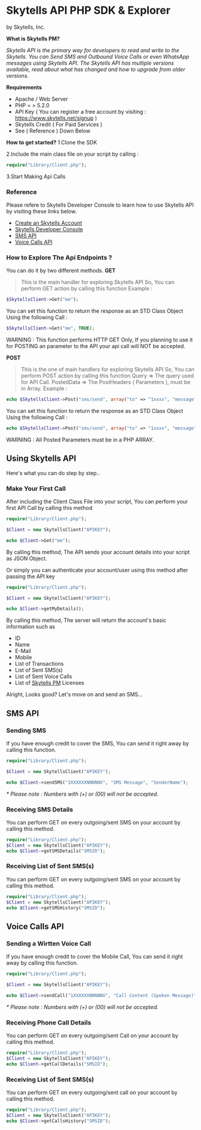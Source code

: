 # Skytells API PHP SDK & Explorer
by Skytells, Inc.

**What is Skytells PM?**

_Skytells API is the primary way for developers to read and write to the Skytells.
You can Send SMS and Outbound Voice Calls or even WhatsApp messages using Skytells API.
The Skytells API has multiple versions available, read about what has changed and how to upgrade from older versions._

**Requirements**
- Apache / Web Server
- PHP = > 5.2.0
- API Key ( You can register a free account by visiting : https://www.skytells.net/signup )
- Skytells Credit ( For Paid Services )
- See ( Reference ) Down Below

**How to get started?**
1.Clone the SDK

2.Include the main class file on your script by calling :

```php
require("Library/Client.php");
```

3.Start Making Api Calls

### Reference
Please refere to Skytells Developer Console to learn how to use Skytells API by visiting these links below.
- [Create an Skytells Account](https://www.skytells.net/signup)
- [Skytells Developer Console](https://developers.skytells.net)
- [SMS API](https://developers.skytells.net/sms-api-overview/?node=sms-api-overview)
- [Voice Calls API](https://developers.skytells.net/index.php?node=send-tts-call)




### How to Explore The Api Endpoints ?
You can do it by two different methods.
**GET**
> This is the main handler for exploring Skytells API
   So, You can perform GET action by calling this function
   Example : 
   ```php
   $SkytellsClient->Get("me");
   ```
   You can set this function to return the response as an STD Class Object
   Using the following Call : 
   ```php
   $SkytellsClient->Get("me", TRUE);
   ```
   WARNING : This function performs HTTP GET Only, If you planning to use it
   for POSTING an parameter to the API your api call will NOT be accepted.

**POST**
> This is the one of main handlers for exploring Skytells API
  So, You can perform POST action by calling this function
  Query => The query used for API Call.
  PostedData => The PostHeaders ( Parameters ), must be in Array.
  Example : 
   ```php
  echo $SkytellsClient->Post("sms/send", array("to" => "1xxxx", "message" => "test"));
   ```
  You can set this function to return the response as an STD Class Object
  Using the following Call :
   ```php
  echo $SkytellsClient->Post("sms/send", array("to" => "1xxxx", "message" => "test"), TRUE);
   ```
  WARNING : All Posted Parameters must be in a PHP ARRAY.




## Using Skytells API
Here's what you can do step by step..

### Make Your First Call
After including the Client Class File into your script, You can perform your first API Call by calling this method

```php
require("Library/Client.php");

$Client = new SkytellsClient("APIKEY");

echo $Client->Get("me");
```

By calling this method, The API sends your account details into your script as JSON Object.

Or simply you can authenticate your account/user using this method after passing the API key

```php
require("Library/Client.php");

$Client = new SkytellsClient("APIKEY");

echo $Client->getMyDetails();
```

By calling this method, The server will return the account's basic information such as
- ID
- Name
- E-Mail
- Mobile
- List of Transactions
- List of Sent SMS(s)
- List of Sent Voice Calls
- List of [Skytells PM](https://www.skytells.net/features) Licenses



Alright, Looks good?
Let's move on and send an SMS...

## SMS API

### Sending SMS
If you have enough credit to cover the SMS, You can send it right away by calling this function.

```php
require("Library/Client.php");

$Client = new SkytellsClient("APIKEY");

echo $Client->sendSMS("1XXXXXXNNNNNX", "SMS Message", "SenderName");
```

_* Please note : Numbers with (+) or (00) will not be accepted._



### Receiving SMS Details
You can perform GET on every outgoing/sent SMS on your account by calling this method.

```php
require("Library/Client.php");
$Client = new SkytellsClient("APIKEY");
echo $Client->getSMSDetails("SMSID");
```


### Receiving List of Sent SMS(s)
You can perform GET on every outgoing/sent SMS on your account by calling this method.

```php
require("Library/Client.php");
$Client = new SkytellsClient("APIKEY");
echo $Client->getSMSHistory("SMSID");
```



## Voice Calls API

### Sending a Wirtten Voice Call
If you have enough credit to cover the Mobile Call, You can send it right away by calling this function.

```php
require("Library/Client.php");

$Client = new SkytellsClient("APIKEY");

echo $Client->sendCall("1XXXXXXNNNNNX", "Call Content (Spoken Message)");
```

_* Please note : Numbers with (+) or (00) will not be accepted._



### Receiving Phone Call Details
You can perform GET on every outgoing/sent Call on your account by calling this method.

```php
require("Library/Client.php");
$Client = new SkytellsClient("APIKEY");
echo $Client->getCallDetails("SMSID");
```



### Receiving List of Sent SMS(s)
You can perform GET on every outgoing/sent call on your account by calling this method.

```php
require("Library/Client.php");
$Client = new SkytellsClient("APIKEY");
echo $Client->getCallsHistory("SMSID");
```





